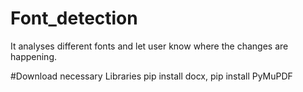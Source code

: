 # Font_detection
It analyses different fonts and let user know where the changes are happening.


#Download necessary Libraries
pip install docx, pip install PyMuPDF
